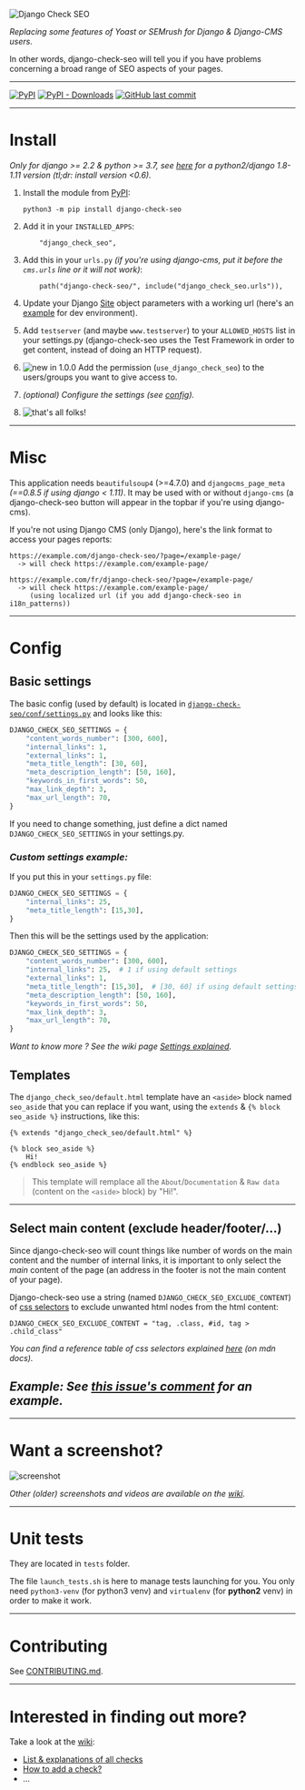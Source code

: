 ![Django Check SEO](https://user-images.githubusercontent.com/45763865/114545606-72178380-9c5c-11eb-99dd-1088bb2a0bd9.png)

*Replacing some features of Yoast or SEMrush for Django & Django-CMS users.*

In other words, django-check-seo will tell you if you have problems concerning a broad range of SEO aspects of your pages.

----

[![PyPI](https://img.shields.io/pypi/v/django-check-seo?color=%232a2)](https://pypi.org/project/django-check-seo/) [![PyPI - Downloads](https://img.shields.io/pypi/dm/django-check-seo?color=%232a2)](https://pypi.org/project/django-check-seo/) [![GitHub last commit](https://img.shields.io/github/last-commit/kapt-labs/django-check-seo)](https://github.com/kapt-labs/django-check-seo)

----

# Install

*Only for django >= 2.2 & python >= 3.7, see [here](https://github.com/kapt-labs/django-check-seo/tree/python2) for a python2/django 1.8-1.11 version (tl;dr: install version <0.6).*

1. Install the module from [PyPI](https://pypi.org/project/django-check-seo/):
    ```
    python3 -m pip install django-check-seo
    ```

2. Add it in your `INSTALLED_APPS`:
    ```
        "django_check_seo",
    ```

3. Add this in your `urls.py` *(if you're using django-cms, put it before the `cms.urls` line or it will not work)*:
    ```
        path("django-check-seo/", include("django_check_seo.urls")),
    ```
4. Update your Django [Site](https://i.imgur.com/pNRsKs7.png) object parameters with a working url (here's an [example](https://i.imgur.com/IedF3xE.png) for dev environment).

5. Add `testserver` (and maybe `www.testserver`) to your `ALLOWED_HOSTS` list in your settings.py (django-check-seo uses the Test Framework in order to get content, instead of doing an HTTP request).

6. ![**new in 1.0.0**](https://img.shields.io/badge/new_in-1.0.0-green) Add the permission (`use_django_check_seo`) to the users/groups you want to give access to.

7. *(optional) Configure the settings (see [config](#config)).*

8. ![that's all folks!](https://i.imgur.com/o2Tcd2E.png)

----

# Misc

This application needs `beautifulsoup4` (>=4.7.0) and `djangocms_page_meta` *(==0.8.5 if using django < 1.11)*. It may be used with or without `django-cms` (a django-check-seo button will appear in the topbar if you're using django-cms).

If you're not using Django CMS (only Django), here's the link format to access your pages reports:

```
https://example.com/django-check-seo/?page=/example-page/
  -> will check https://example.com/example-page/

https://example.com/fr/django-check-seo/?page=/example-page/
  -> will check https://example.com/example-page/
     (using localized url (if you add django-check-seo in i18n_patterns))
```

----

# Config

## Basic settings

The basic config (used by default) is located in [`django-check-seo/conf/settings.py`](https://github.com/kapt-labs/django-check-seo/blob/master/django_check_seo/conf/settings.py#L5-L15) and looks like this:
```python
DJANGO_CHECK_SEO_SETTINGS = {
    "content_words_number": [300, 600],
    "internal_links": 1,
    "external_links": 1,
    "meta_title_length": [30, 60],
    "meta_description_length": [50, 160],
    "keywords_in_first_words": 50,
    "max_link_depth": 3,
    "max_url_length": 70,
}
```

If you need to change something, just define a dict named `DJANGO_CHECK_SEO_SETTINGS` in your settings.py.

### *Custom settings example:*

If you put this in your `settings.py` file:

```python
DJANGO_CHECK_SEO_SETTINGS = {
    "internal_links": 25,
    "meta_title_length": [15,30],
}
```

Then this will be the settings used by the application:

```python
DJANGO_CHECK_SEO_SETTINGS = {
    "content_words_number": [300, 600],
    "internal_links": 25,  # 1 if using default settings
    "external_links": 1,
    "meta_title_length": [15,30],  # [30, 60] if using default settings
    "meta_description_length": [50, 160],
    "keywords_in_first_words": 50,
    "max_link_depth": 3,
    "max_url_length": 70,
}
```

*Want to know more ? See the wiki page [Settings explained](https://github.com/kapt-labs/django-check-seo/wiki/Settings-explained).*

## Templates

The `django_check_seo/default.html` template have an `<aside>` block named `seo_aside` that you can replace if you want, using the `extends` & `{% block seo_aside %}` instructions, like this:

```jinja2
{% extends "django_check_seo/default.html" %}

{% block seo_aside %}
    Hi!
{% endblock seo_aside %}
```
> This template will remplace all the `About`/`Documentation` & `Raw data` (content on the `<aside>` block) by "Hi!".

----

## Select main content (exclude header/footer/...)

Since django-check-seo will count things like number of words on the main content and the number of internal links, it is important to only select the *main* content of the page (an address in the footer is not the main content of your page).

Django-check-seo use a string (named `DJANGO_CHECK_SEO_EXCLUDE_CONTENT`) of [css selectors](https://developer.mozilla.org/en-US/docs/Web/CSS/CSS_Selectors) to exclude unwanted html nodes from the html content:

```
DJANGO_CHECK_SEO_EXCLUDE_CONTENT = "tag, .class, #id, tag > .child_class"
```

*You can find a reference table of css selectors explained [here](https://developer.mozilla.org/en-US/docs/Learn/CSS/Building_blocks/Selectors#Reference_table_of_selectors) (on mdn docs).*

## *Example: See [this issue's comment](https://github.com/kapt-labs/django-check-seo/issues/35#issuecomment-593429870) for an example.*

----

# Want a screenshot?

![screenshot](https://i.imgur.com/hJGDvtw.png)

*Other (older) screenshots and videos are available on the [wiki](https://github.com/kapt-labs/django-check-seo/wiki/Medias).*

----

# Unit tests

They are located in `tests` folder.

The file `launch_tests.sh` is here to manage tests launching for you. You only need `python3-venv` (for python3 venv) and `virtualenv` (for **python2** venv) in order to make it work.

----

# Contributing

See [CONTRIBUTING.md](https://github.com/kapt-labs/django-check-seo/blob/master/CONTRIBUTING.md).

----

# Interested in finding out more?

Take a look at the [wiki](https://github.com/kapt-labs/django-check-seo/wiki/):

 * [List & explanations of all checks](https://github.com/kapt-labs/django-check-seo/wiki/Description-of-the-checks)
 * [How to add a check?](https://github.com/kapt-labs/django-check-seo/wiki/How-to-add-a-check%3F)
 * ...
